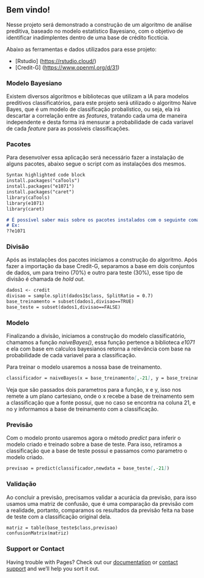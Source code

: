 ## Bem vindo!

Nesse projeto será demonstrado a construção de um algoritmo de análise preditiva, baseado no modelo estatístico Bayesiano, com o objetivo de identificar inadimplentes dentro de uma base de crédito ficctícia.

Abaixo as ferramentas e dados utilizados para esse projeto:

 - [Rstudio] (https://rstudio.cloud/)
 - [Credit-G] (https://www.openml.org/d/31)

### Modelo Bayesiano

Existem diversos algoritmos e bibliotecas que utilizam a IA para modelos preditivos classificatórios, para este projeto será utilizado o algoritmo Naive Bayes, que é um modelo de classificação probalístico, ou seja, ela irá descartar a correlação entre as <i>features</i>, tratando cada uma de maneira independente e desta forma irá mensurar a probabilidade de cada varíavel de cada <i>feature</i> para as possíveis classificações.


### Pacotes

Para desenvolver essa aplicação será necessário fazer a instalação de alguns pacotes, abaixo segue o script com as instalações dos mesmos.

```markdown
Syntax highlighted code block
install.packages("caTools")
install.packages("e1071")
install.packages("caret")
library(caTools)
library(e1071)
library(caret)

# É possível saber mais sobre os pacotes instalados com o seguinte comando: ??[Nome do Pacote];
# Ex:
??e1071
```

### Divisão

Após as instalações dos pacotes iniciamos a construção do algoritmo. Após fazer a importação da base Credit-G, separamos a base em dois conjuntos de dados, um para treino (70%) e outro para teste (30%), esse tipo de divisão é chamada de <i>hold out</i>. 

```markdown
dados1 <- credit
divisao = sample.split(dados1$class, SplitRatio = 0.7)
base_treinamento = subset(dados1,divisao==TRUE)
base_teste = subset(dados1,divisao==FALSE)
```

### Modelo


Finalizando a divisão, iniciamos a construção do modelo classificatório, chamamos a função <i>naiveBayes()</i>, essa função pertence a biblioteca <i>e1071</i> e ela com base em calculos bayesianos retorna a relevância com base na probabilidade de cada variavel para a classificação.

Para treinar o modelo usaremos a nossa base de treinamento.

```markdown
classificador = naiveBayes(x = base_treinamento[,-21], y = base_treinamento$class)
```

Veja que são passados dois parametros para a função, x e y, isso nos remete a um plano cartesiano, onde o x recebe a base de treinamento sem a classificação que a fonte possui, que no caso se encontra na coluna 21, e no y informamos a base de treinamento com a classificação.

### Previsão

Com o modelo pronto usaremos agora o método <i>predict</i> para inferir o modelo criado e treinado sobre a base de teste. Para isso, retiramos a classificação que a base de teste possui e passamos como parametro o modelo criado.

```markdown
previsao = predict(classificador,newdata = base_teste[,-21])
```

### Validação

Ao concluir a previsão, precisamos validar a acurácia da previsão, para isso usamos uma matriz de confusão, que é uma comparação da previsão com a realidade, portanto, comparamos os resultados da previsão feita na base de teste com a classificação original dela.

```markdown
matriz = table(base_teste$class,previsao)
confusionMatrix(matriz)
```


### Support or Contact

Having trouble with Pages? Check out our [documentation](https://help.github.com/categories/github-pages-basics/) or [contact support](https://github.com/contact) and we’ll help you sort it out.
